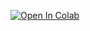 [![Open In Colab](https://colab.research.google.com/assets/colab-badge.svg)](https://colab.research.google.com/github/UmeshYenduru/iris_eda/blob/main/iris_eda.ipynb)
